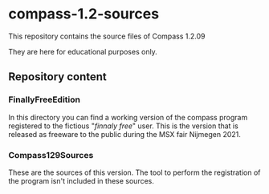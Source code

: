 # compass-1.2-sources
This repository contains the source files of Compass 1.2.09

They are here for educational purposes only.

## Repository content

### FinallyFreeEdition

In this directory you can find a working version of the compass program registered to the fictious "_finnaly free_" user. This is the version that is released as freeware to the public during the MSX fair Nijmegen 2021.


### Compass129Sources

These are the sources of this version.
The tool to perform the registration of the program isn't included in these sources.

